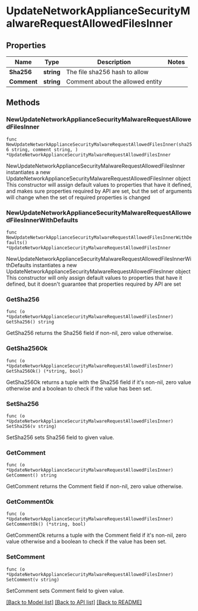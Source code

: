 # UpdateNetworkApplianceSecurityMalwareRequestAllowedFilesInner

## Properties

Name | Type | Description | Notes
------------ | ------------- | ------------- | -------------
**Sha256** | **string** | The file sha256 hash to allow | 
**Comment** | **string** | Comment about the allowed entity | 

## Methods

### NewUpdateNetworkApplianceSecurityMalwareRequestAllowedFilesInner

`func NewUpdateNetworkApplianceSecurityMalwareRequestAllowedFilesInner(sha256 string, comment string, ) *UpdateNetworkApplianceSecurityMalwareRequestAllowedFilesInner`

NewUpdateNetworkApplianceSecurityMalwareRequestAllowedFilesInner instantiates a new UpdateNetworkApplianceSecurityMalwareRequestAllowedFilesInner object
This constructor will assign default values to properties that have it defined,
and makes sure properties required by API are set, but the set of arguments
will change when the set of required properties is changed

### NewUpdateNetworkApplianceSecurityMalwareRequestAllowedFilesInnerWithDefaults

`func NewUpdateNetworkApplianceSecurityMalwareRequestAllowedFilesInnerWithDefaults() *UpdateNetworkApplianceSecurityMalwareRequestAllowedFilesInner`

NewUpdateNetworkApplianceSecurityMalwareRequestAllowedFilesInnerWithDefaults instantiates a new UpdateNetworkApplianceSecurityMalwareRequestAllowedFilesInner object
This constructor will only assign default values to properties that have it defined,
but it doesn't guarantee that properties required by API are set

### GetSha256

`func (o *UpdateNetworkApplianceSecurityMalwareRequestAllowedFilesInner) GetSha256() string`

GetSha256 returns the Sha256 field if non-nil, zero value otherwise.

### GetSha256Ok

`func (o *UpdateNetworkApplianceSecurityMalwareRequestAllowedFilesInner) GetSha256Ok() (*string, bool)`

GetSha256Ok returns a tuple with the Sha256 field if it's non-nil, zero value otherwise
and a boolean to check if the value has been set.

### SetSha256

`func (o *UpdateNetworkApplianceSecurityMalwareRequestAllowedFilesInner) SetSha256(v string)`

SetSha256 sets Sha256 field to given value.


### GetComment

`func (o *UpdateNetworkApplianceSecurityMalwareRequestAllowedFilesInner) GetComment() string`

GetComment returns the Comment field if non-nil, zero value otherwise.

### GetCommentOk

`func (o *UpdateNetworkApplianceSecurityMalwareRequestAllowedFilesInner) GetCommentOk() (*string, bool)`

GetCommentOk returns a tuple with the Comment field if it's non-nil, zero value otherwise
and a boolean to check if the value has been set.

### SetComment

`func (o *UpdateNetworkApplianceSecurityMalwareRequestAllowedFilesInner) SetComment(v string)`

SetComment sets Comment field to given value.



[[Back to Model list]](../README.md#documentation-for-models) [[Back to API list]](../README.md#documentation-for-api-endpoints) [[Back to README]](../README.md)


